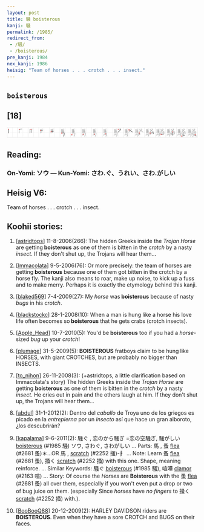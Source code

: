 ```yaml
---
layout: post
title: 騒 boisterous
kanji: 騒
permalink: /1985/
redirect_from:
 - /騒/
 - /boisterous/
pre_kanji: 1984
nex_kanji: 1986
heisig: "Team of horses . . . crotch . . . insect."
---
```


## `boisterous`

## [18]

<div class="stroke"><img src="../images/E9A892.png" /></div>

## Reading:

### On-Yomi: ソウ &mdash; Kun-Yomi: さわ.ぐ、うれい、さわ.がしい

## Heisig V6:

Team of horses . . . crotch . . . insect.

## Koohii stories:

1) [<a href="http://kanji.koohii.com/profile/astridtops">astridtops</a>] 11-8-2006(266): The hidden Greeks inside the <em>Trojan Horse</em> are getting<strong> boisterous</strong> as one of them is bitten in the <em>crotch</em> by a nasty <em>insect</em>. If they don&#039;t shut up, the Trojans will hear them...

2) [<a href="http://kanji.koohii.com/profile/Immacolata">Immacolata</a>] 9-5-2006(76): Or more precisely: the team of horses are getting<strong> boisterous</strong> because one of them got bitten in the crotch by a horse fly. The kanji also means to roar, make up noise, to kick up a fuss and to make merry. Perhaps it is exactly the etymology behind this kanji.

3) [<a href="http://kanji.koohii.com/profile/blaked569">blaked569</a>] 7-4-2009(27): My <em>horse</em> was<strong> boisterous</strong> because of nasty <em>bugs</em> in his <em>crotch</em>.

4) [<a href="http://kanji.koohii.com/profile/blackstockc">blackstockc</a>] 28-1-2008(10): When a man is hung like a horse his love life often becomes so<strong> boisterous</strong> that he gets crabs (crotch insects).

5) [<a href="http://kanji.koohii.com/profile/Apple_Head">Apple_Head</a>] 10-7-2010(5): You&#039;d be<strong> boisterous</strong> too if you had a <em>horse</em>-sized <em>bug</em> up your <em>crotch</em>!

6) [<a href="http://kanji.koohii.com/profile/plumage">plumage</a>] 31-5-2009(5): <strong>BOISTEROUS</strong> fratboys claim to be hung like HORSES, with giant CROTCHES, but are probably no bigger than INSECTS.

7) [<a href="http://kanji.koohii.com/profile/to_nihon">to_nihon</a>] 26-11-2008(3): (+astridtops, a little clarification based on Immacolata&#039;s story) The hidden Greeks inside the <em>Trojan Horse</em> are getting <strong>boisterous</strong> as one of them is bitten in the <em>crotch</em> by a nasty <em>insect</em>. He cries out in pain and the others laugh at him. If they don&#039;t shut up, the Trojans will hear them...

8) [<a href="http://kanji.koohii.com/profile/abdul">abdul</a>] 31-1-2012(2): Dentro del <em>caballo</em> de Troya uno de los griegos es picado en la <em>entrepierna</em> por un <em>insecto</em> así que hace un gran alboroto, ¿los descubrirán?

9) [<a href="http://kanji.koohii.com/profile/kapalama">kapalama</a>] 9-6-2011(2): 騒ぐ , 恋のから騒ぎ =恋の空騒ぎ, 騒がしい <a href="../1985">boisterous</a> (#1985 騒) ソウ, さわぐ, さわがしい ... Parts: 馬 , 蚤 <a href="../2681">flea</a> (#2681 蚤)＊...OR 馬 , <a href="../2252">scratch</a> (#2252 掻)-扌 ... Note: Learn 蚤 <a href="../2681">flea</a> (#2681 蚤), 掻く <a href="../2252">scratch</a> (#2252 掻) with this one. Shape, meaning reinforce. ... Similar Keywords: 騒ぐ <a href="../1985">boisterous</a> (#1985 騒), 喧嘩 <a href="../2163">clamor</a> (#2163 喧) ... Story: Of course the <em>Horses</em> are <strong>Boisterous</strong> with the 蚤 <a href="../2681">flea</a> (#2681 蚤) all over them, especially if you won&#039;t even put a drop or two of bug juice on them. (especially Since <em>horses</em> have <em>no fingers</em> to 掻く <a href="../2252">scratch</a> (#2252 掻) with.).

10) [<a href="http://kanji.koohii.com/profile/BooBooQ88">BooBooQ88</a>] 20-12-2009(2): HARLEY DAVIDSON riders are<strong> BOISTEROUS</strong>. Even when they have a sore CROTCH and BUGS on their faces.
